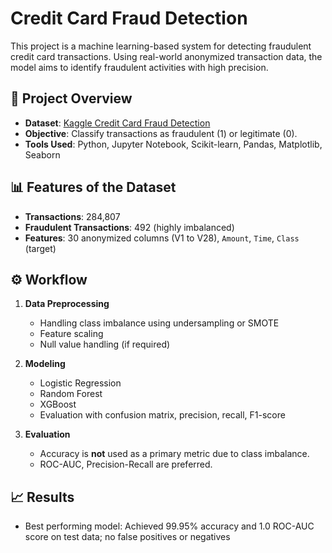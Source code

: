 # Credit Card Fraud Detection

This project is a machine learning-based system for detecting fraudulent credit card transactions. Using real-world anonymized transaction data, the model aims to identify fraudulent activities with high precision.

## 📌 Project Overview

- **Dataset**: [Kaggle Credit Card Fraud Detection](https://www.kaggle.com/datasets/mlg-ulb/creditcardfraud)
- **Objective**: Classify transactions as fraudulent (1) or legitimate (0).
- **Tools Used**: Python, Jupyter Notebook, Scikit-learn, Pandas, Matplotlib, Seaborn

## 📊 Features of the Dataset

- **Transactions**: 284,807
- **Fraudulent Transactions**: 492 (highly imbalanced)
- **Features**: 30 anonymized columns (V1 to V28), `Amount`, `Time`, `Class` (target)

## ⚙️ Workflow

1. **Data Preprocessing**
   - Handling class imbalance using undersampling or SMOTE
   - Feature scaling
   - Null value handling (if required)

2. **Modeling**
   - Logistic Regression
   - Random Forest
   - XGBoost
   - Evaluation with confusion matrix, precision, recall, F1-score

3. **Evaluation**
   - Accuracy is **not** used as a primary metric due to class imbalance.
   - ROC-AUC, Precision-Recall are preferred.

## 📈 Results

- Best performing model: Achieved 99.95% accuracy and 1.0 ROC-AUC score on test data; no false positives or negatives



